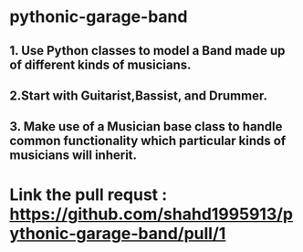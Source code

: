 # pythonic-garage-band
## 1. Use Python classes to model a Band made up of different kinds of musicians.
## 2.Start with Guitarist,Bassist, and Drummer. 
## 3. Make use of a Musician base class to handle common functionality which particular kinds of musicians will inherit.


# Link the pull requst : https://github.com/shahd1995913/pythonic-garage-band/pull/1

